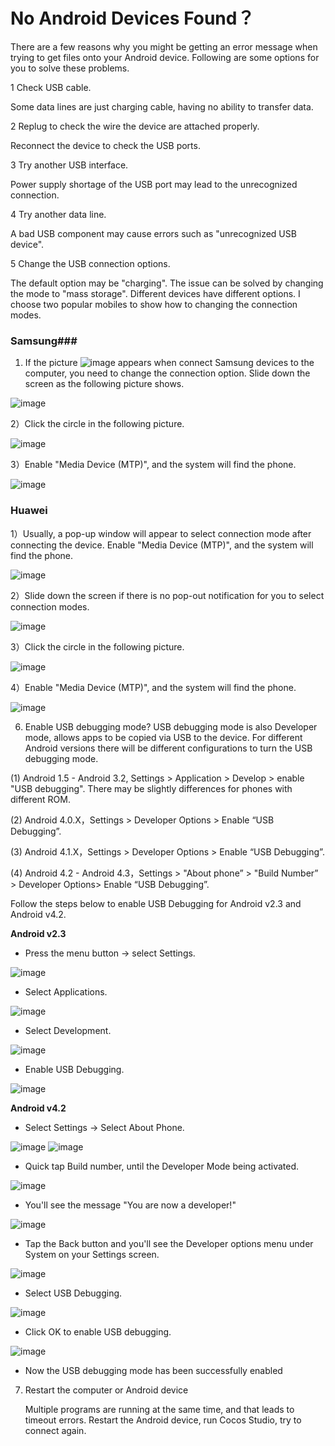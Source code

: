 # No Android Devices Found？

There are a few reasons why you might be getting an error message when trying to get files onto your Android device. Following are some options for you to solve these problems.

1 Check USB cable.

Some data lines are just charging cable, having no ability to transfer data.

2 Replug to check the wire the device are attached properly.

Reconnect the device to check the USB ports.

3 Try another USB interface.

Power supply shortage of the USB port may lead to the unrecognized connection.

4 Try another data line.

A bad USB component may cause errors such as "unrecognized USB device".

5 Change the USB connection options.

The default option may be "charging". The issue can be solved by changing the mode to "mass storage". Different devices have different options. I choose two popular mobiles to show how to changing the connection modes.

### Samsung###

1)  If the picture ![image](../../studio-img/connect-solution/image001.png) appears when connect Samsung devices to the computer, you need to change the connection option. Slide down the screen as the following picture shows.

![image](../../studio-img/connect-solution/image002.png)

 2）Click the circle in the following picture.

![image](../../studio-img/connect-solution/image003.png)

 3）Enable "Media Device (MTP)", and the system will find the phone.

![image](../../studio-img/connect-solution/image004.png)

### Huawei

1）Usually, a pop-up window will appear to select connection mode after connecting the device. Enable "Media Device (MTP)", and the system will find the phone.

![image](../../studio-img/connect-solution/image005.png)

2）Slide down the screen if there is no pop-out notification for you to select connection modes.

![image](../../studio-img/connect-solution/image006.png)

3）Click the circle in the following picture.

![image](../../studio-img/connect-solution/image007.png)

4）Enable "Media Device (MTP)", and the system will find the phone.

![image](../../studio-img/connect-solution/image008.png)

6. Enable USB debugging mode? USB debugging mode is also Developer mode, allows apps to be copied via USB to the device.  For different Android versions there will be different configurations to turn the USB debugging mode.

(1) Android 1.5 - Android 3.2, Settings > Application > Develop > enable "USB debugging". There may be slightly differences for phones with different ROM.

(2) Android 4.0.X，Settings > Developer Options > Enable “USB Debugging”.

(3) Android 4.1.X，Settings > Developer Options > Enable “USB Debugging”.

(4) Android 4.2 - Android 4.3，Settings > "About phone” > "Build Number” > Developer Options> Enable “USB Debugging”.

Follow the steps below to enable USB Debugging for Android v2.3 and Android v4.2.

**Android v2.3**

- Press the menu button -> select Settings.

![image](../../studio-img/connect-solution/image009.png)

- Select Applications.

![image](../../studio-img/connect-solution/image010.png)

- Select Development.

![image](../../studio-img/connect-solution/image011.png)

- Enable USB Debugging.

![image](../../studio-img/connect-solution/image012.png)

**Android v4.2**

- Select Settings -> Select About Phone.

![image](../../studio-img/connect-solution/image013.png)  ![image](../../studio-img/connect-solution/image014.png)

- Quick tap Build number, until the Developer Mode being activated.

![image](../../studio-img/connect-solution/image000.png)

- You'll see the message "You are now a developer!"

![image](../../studio-img/connect-solution/image015.png)

- Tap the Back button and you'll see the Developer options menu under System on your Settings screen.

![image](../../studio-img/connect-solution/image016.png)

- Select USB Debugging.

![image](../../studio-img/connect-solution/image017.png)

- Click OK to enable USB debugging.

![image](../../studio-img/connect-solution/image018.png)

- Now the USB debugging mode has been successfully enabled

7.  Restart the computer or Android device

    Multiple programs are running at the same time, and that leads to timeout errors. Restart the Android device, run Cocos Studio, try to connect again.
